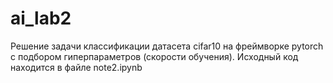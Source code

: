 # ai_lab2

Решение задачи классификации датасета cifar10 на фреймворке pytorch с подбором гиперпараметров (скорости обучения).
Исходный код находится в файле note2.ipynb
